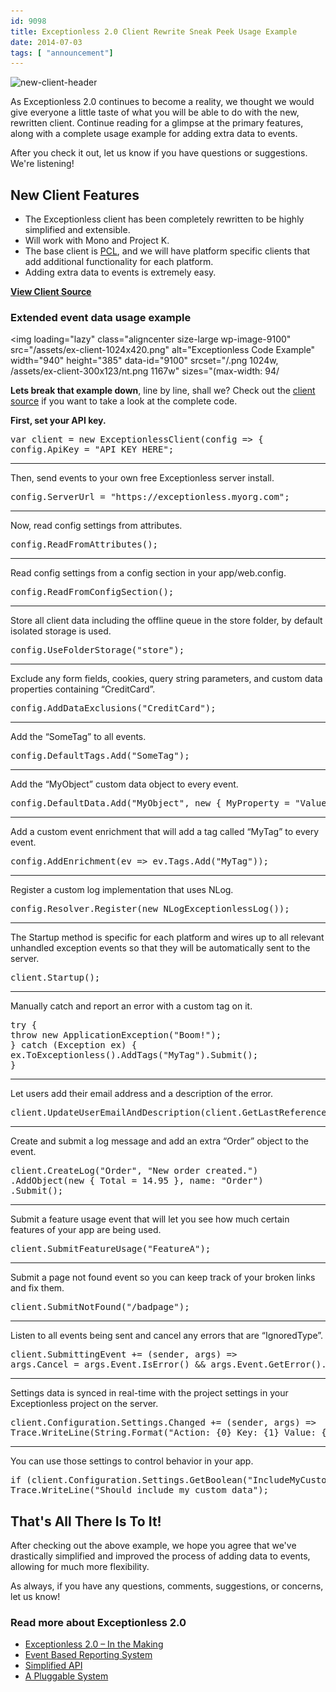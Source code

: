 ```yaml
---
id: 9098
title: Exceptionless 2.0 Client Rewrite Sneak Peek Usage Example
date: 2014-07-03
tags: [ "announcement"]
---
```

<img loading="lazy" class="aligncenter size-full wp-image-9099" src="/assets/new-client-header.jpg" alt="new-client-header" width="708" height="250" data-id="9099" srcset="/jpg 708w, /assets/new-client-header/(max-width: 708px) 100vw, 708px" />

As Exceptionless 2.0 continues to become a reality, we thought we would give everyone a little taste of what you will be able to do with the new, rewritten client. Continue reading for a glimpse at the primary features, along with a complete usage example for adding extra data to events.

After you check it out, let us know if you have questions or suggestions. We're listening!<!--more-->

## New Client Features

* The Exceptionless client has been completely rewritten to be highly simplified and extensible.
* Will work with Mono and Project K.
* The base client is <a title="Exceptionless.Portable PCL" href="https://www.nuget.org/packages/exceptionless.portable" target="_blank">PCL</a>, and we will have platform specific clients that add additional functionality for each platform.
* Adding extra data to events is extremely easy.

**<a title="Exceptionless 2.0 Client Source" href="https://github.com/exceptionless/Exceptionless.net" target="_blank">View Client Source</a>**

### Extended event data usage example

<img loading="lazy" class="aligncenter size-large wp-image-9100" src="/assets/ex-client-1024x420.png" alt="Exceptionless Code Example" width="940" height="385" data-id="9100" srcset="/.png 1024w, /assets/ex-client-300x123/nt.png 1167w" sizes="(max-width: 94/

**Lets break that example down**, line by line, shall we? Check out the <a title="Exceptionless 2.0 Client Source" href="https://github.com/exceptionless/Exceptionless/tree/master/Source/Clients" target="_blank">client source</a> if you want to take a look at the complete code.

**First, set your API key.**

<pre>var client = new ExceptionlessClient(config =&gt; {
config.ApiKey = "API_KEY_HERE";
</pre>

* * *

Then, send events to your own free Exceptionless server install.

<pre>config.ServerUrl = "https://exceptionless.myorg.com";
</pre>

* * *

Now, read config settings from attributes.

<pre>config.ReadFromAttributes();
</pre>

* * *

Read config settings from a config section in your app/web.config.

<pre>config.ReadFromConfigSection();
</pre>

* * *

Store all client data including the offline queue in the store folder, by default isolated storage is used.

<pre>config.UseFolderStorage("store");
</pre>

* * *

Exclude any form fields, cookies, query string parameters, and custom data properties containing &#8220;CreditCard&#8221;.

<pre>config.AddDataExclusions("CreditCard");
</pre>

* * *

Add the &#8220;SomeTag&#8221; to all events.

<pre>config.DefaultTags.Add("SomeTag");
</pre>

* * *

Add the &#8220;MyObject&#8221; custom data object to every event.

<pre>config.DefaultData.Add("MyObject", new { MyProperty = "Value1" });
</pre>

* * *

Add a custom event enrichment that will add a tag called &#8220;MyTag&#8221; to every event.

<pre>config.AddEnrichment(ev =&gt; ev.Tags.Add("MyTag"));
</pre>

* * *

Register a custom log implementation that uses NLog.

<pre>config.Resolver.Register(new NLogExceptionlessLog());
</pre>

* * *

The Startup method is specific for each platform and wires up to all relevant unhandled exception events so that they will be automatically sent to the server.

<pre>client.Startup();
</pre>

* * *

Manually catch and report an error with a custom tag on it.

<pre>try {
throw new ApplicationException("Boom!");
} catch (Exception ex) {
ex.ToExceptionless().AddTags("MyTag").Submit();
}
</pre>

* * *

Let users add their email address and a description of the error.

<pre>client.UpdateUserEmailAndDescription(client.GetLastReferenceId(), "me@me.com", "It broke!");
</pre>

* * *

Create and submit a log message and add an extra &#8220;Order&#8221; object to the event.

<pre>client.CreateLog("Order", "New order created.")
.AddObject(new { Total = 14.95 }, name: "Order")
.Submit();
</pre>

* * *

Submit a feature usage event that will let you see how much certain features of your app are being used.

<pre>client.SubmitFeatureUsage("FeatureA");
</pre>

* * *

Submit a page not found event so you can keep track of your broken links and fix them.

<pre>client.SubmitNotFound("/badpage");
</pre>

* * *

Listen to all events being sent and cancel any errors that are &#8220;IgnoredType&#8221;.

<pre>client.SubmittingEvent += (sender, args) =&gt;
args.Cancel = args.Event.IsError() && args.Event.GetError().Type.Contains("IgnoredType");
</pre>

* * *

Settings data is synced in real-time with the project settings in your Exceptionless project on the server.

<pre>client.Configuration.Settings.Changed += (sender, args) =&gt;
Trace.WriteLine(String.Format("Action: {0} Key: {1} Value: {2}", args.Action, args.Item.Key, args.Item.Value));
</pre>

* * *

You can use those settings to control behavior in your app.

<pre>if (client.Configuration.Settings.GetBoolean("IncludeMyCustomData", false))
Trace.WriteLine("Should include my custom data");
</pre>

## That's All There Is To It!

After checking out the above example, we hope you agree that we've drastically simplified and improved the process of adding data to events, allowing for much more flexibility.

As always, if you have any questions, comments, suggestions, or concerns, let us know!

### Read more about Exceptionless 2.0

* [Exceptionless 2.0 &#8211; In the Making](/exceptionless-2-in-the-making/ "Exceptionless 2.0 – In the Making")
* [Event Based Reporting System](/event-based-reporting-system-coming-version-2-0/ "Event Based Reporting System Coming in Version 2.0")
* [Simplified API](/upcoming-exceptionless-2-0-simplified-api/ "More from the Upcoming Exceptionless 2.0: Simplified API")
* [A Pluggable System](/coming-exceptionless-2-0-pluggable-system/ "Coming in Exceptionless 2.0 – A Pluggable System")


